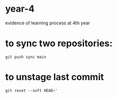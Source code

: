 # year-4
evidence of learning process at 4th year

# to sync two repositories:
```git push sync main```

# to unstage last commit
```git reset --soft HEAD~'```